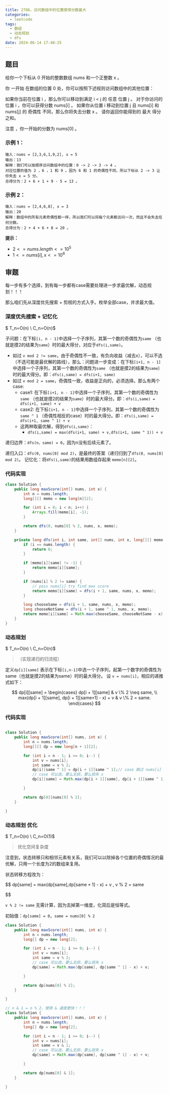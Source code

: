 ```yaml
---
title: 2786、访问数组中的位置使得分数最大
categories:
  - leetcode
tags:
  - 数组
  - 动态规划
  - dfs
date: 2024-06-14 17:40:25
---
```


## 题目
给你一个下标从 0 开始的整数数组 nums 和一个正整数 x 。

你 一开始 在数组的位置 0 处，你可以按照下述规则访问数组中的其他位置：

如果你当前在位置 i ，那么你可以移动到满足 i < j 的 任意 位置 j 。
对于你访问的位置 i ，你可以获得分数 nums[i] 。
如果你从位置 i 移动到位置 j 且 nums[i] 和 nums[j] 的 奇偶性 不同，那么你将失去分数 x 。
请你返回你能得到的 最大 得分之和。

注意 ，你一开始的分数为 nums[0] 。

 

### 示例 1：
```
输入：nums = [2,3,6,1,9,2], x = 5
输出：13
解释：我们可以按顺序访问数组中的位置：0 -> 2 -> 3 -> 4 。
对应位置的值为 2 ，6 ，1 和 9 。因为 6 和 1 的奇偶性不同，所以下标从 2 -> 3 让你失去 x = 5 分。
总得分为：2 + 6 + 1 + 9 - 5 = 13 。
```
### 示例 2：
```
输入：nums = [2,4,6,8], x = 3
输出：20
解释：数组中的所有元素奇偶性都一样，所以我们可以将每个元素都访问一次，而且不会失去任何分数。
总得分为：2 + 4 + 6 + 8 = 20 。
```

**提示：**

- $2 <= nums.length <= 10^5$
- $1 <= nums[i], x <= 10^6$

## 审题

每一步有多个选择，到有每一步都有case需要处理进一步求最优解，动态规划！！！

那么咱们先从深度优先搜索 + 剪枝的方式入手。枚举全部case，并求最大值。

### 深度优先搜索 + 记忆化 
$ T_n=O(n)  \\ C_n=O(n)$

子问题：在下标`[i, n - 1]`中选择一个子序列，其第一个数的奇偶性为`same` （也就是摸2的结果为`same`）时的最大得分，对应于`dfs(i,same)`。

- 如过 `v mod 2 != same`，由于奇偶性不一致，有负向收益（减去x），可以不选（不选可能是最优解的路线），那么：问题进一步变成：在下标`[i+1, n - 1]`中选择一个子序列，其第一个数的奇偶性为`same` （也就是摸2的结果为`same`）时的最大得分。即：`dfs(i,same) = dfs(i+1, same)`
- 如过 `v mod 2 = same`，奇偶性一致，收益是正向的，必须选择。那么有两个case:
	- case1: 在下标`[i+1, n - 1]`中选择一个子序列，其第一个数的奇偶性为`same` （也就是摸2的结果为`same`）时的最大得分。即：`dfs(i,same) = dfs(i+1, same) + v`
	- case2: 在下标`[i+1, n - 1]`中选择一个子序列，其第一个数的奇偶性为 `same ^ 1` （奇偶性相反的case）时的最大得分。即：`dfs(i,same) = dfs(i+1, same ^ 1) + v`
	- 这两种取最优解，得到`dfs(i,same)`：
		- `dfs(i,same) = max(dfs(i+1, same) + v,dfs(i+1, same ^ 1)) + v`

递归边界：`dfs(n，same) = 0`，因为n没有后续元素了。

递归入口：`dfs(0, nums[0] mod 2)`，是最终的答案（递归归到了`dfs(0, nums[0] mod 2)`。
记忆化：将`dfs(i,same)`的结果用数组存起来 `memo[n][2]`。

### 代码实现

```java
class Solution {
    public long maxScore(int[] nums, int x) {
        int n = nums.length;
        long[][] memo = new long[n][2];

        for (int i = 0; i < n; i++) {
            Arrays.fill(memo[i], -1);
        }

        return dfs(0, nums[0] % 2, nums, x, memo);
    }

    private long dfs(int i, int same, int[] nums, int x, long[][] memo) {
        if (i == nums.length) {
            return 0;
        }

        if (memo[i][same] != -1) {
            return memo[i][same];
        }

        if (nums[i] % 2 != same) {
            // pass nums[i] try find max score
            return memo[i][same] = dfs(i + 1, same, nums, x, memo);
        }

        long chooseSame = dfs(i + 1, same, nums, x, memo);
        long chooseNotSame = dfs(i + 1, same ^ 1, nums, x, memo);
        return memo[i][same] = Math.max(chooseSame, chooseNotSame - x) + nums[i];
    }
}
```


### 动态规划 

$ T_n=O(n) \\ C_n=O(n)$

> （实现递归的归流程）

定义`dp[i][same]` 表示在下标`[i,n-1]`中选一个子序列，起第一个数字的奇偶性为same（也就是摸2的结果为same）时的最大得分。
设 `v = nums[i]`，相应的递推式如下：

$$
dp[i][same] = 
\begin{cases} 
dp[i + 1][same] &  v \% 2 \neq same, \\ 
max(dp[i + 1][same], dp[i + 1][same⌖1] - x) + v & v \% 2 = same.
\end{cases}
$$

### 代码实现

```java

class Solution {
    public long maxScore(int[] nums, int x) {
        int n = nums.length;
        long[][] dp = new long[n + 1][2];

        for (int i = n - 1; i >= 0; i--) {
            int v = nums[i];
            int same = v % 2;
            dp[i][same ^ 1] = dp[i + 1][same ^ 1];// case 跳过 nums[i]
            // case 可以选，要么无损，要么损失 x
            dp[i][same] = Math.max(dp[i + 1][same], dp[i + 1][same ^ 1] - x) + v;

        }

        return dp[0][nums[0] % 2];
    }

}
```


### 动态规划 优化

 $ T_n=O(n) \\ C_n=O(1)$
> 优化空间复杂度

注意到，状态转移只和相邻元素有关系，我们可以以除掉各个位置的奇偶情况的最优解，只用一个长度为2的数组来复用。

状态转移方程改为：

$$
dp[same] = max(dp[same],dp[same ⌖ 1] - x) + v , v \% 2 = same

$$

`v % 2 != same` 无需计算，因为去掉第一维度，化简后是恒等式。

初始值：`dp[same] = 0`，`same = nums[0] % 2`

```java
class Solution {
    public long maxScore(int[] nums, int x) {
        int n = nums.length;
        long[] dp = new long[2];

        for (int i = n - 1; i >= 0; i--) {
            int v = nums[i];
            int same = v % 2;
            // case 可以选，要么无损，要么损失 x
            dp[same] = Math.max(dp[same], dp[same ^ 1] - x) + v;

        }

        return dp[nums[0] % 2];
    }

}

// n & 1 = n % 2，使用 & 速度更快！！！
class Solution {
    public long maxScore(int[] nums, int x) {
        int n = nums.length;
        long[] dp = new long[2];

        for (int i = n - 1; i >= 0; i--) {
            int v = nums[i];
            int same = v & 1;
            // case 可以选，要么无损，要么损失 x
            dp[same] = Math.max(dp[same], dp[same ^ 1] - x) + v;

        }

        return dp[nums[0] & 1];
    }

}
```

